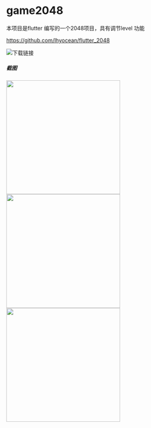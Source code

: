 # game2048

本项目是flutter 编写的一个2048项目，具有调节level 功能

https://github.com/lhyocean/flutter_2048

![下载链接](https://images.gitee.com/uploads/images/2019/0122/163457_788bfd27_926499.png "QRCode_258.png")


##### 截图

<img src="https://images.gitee.com/uploads/images/2019/0122/163851_c22bfde9_926499.png" width="300"/>
<img src="https://images.gitee.com/uploads/images/2019/0122/163841_958dc690_926499.png" width="300"/>
<img src="https://images.gitee.com/uploads/images/2019/0122/163821_c16837c3_926499.png" width="300"/>



